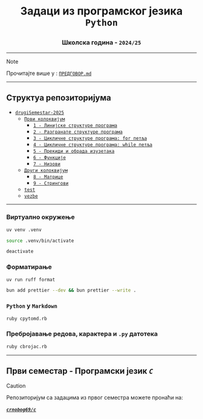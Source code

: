 # <p align="center">Задаци из програмског језика `Python`</p>

### <p align="center">Школска година - `2024/25`</p>

---

> [!NOTE]
> Прочитајте више у : [`ПРЕДГОВОР.md`](ПРЕДГОВОР.md)

---

## Структуа репозиторијума

- [`drugiSemestar-2025`](drugiSemestar-2025/)
    - [`Први колоквијум`](drugiSemestar-2025/1_kolokvijum/)
        - [`1 - Линијске структуре програма`](drugiSemestar-2025/1_kolokvijum/1_linijske_strukture_programa/)
        - [`2 - Разгранате структуре програма`](drugiSemestar-2025/1_kolokvijum/2_razgranate_strukture_programa/)
        - [`3 - Цикличне структуре програма: for петља`](drugiSemestar-2025/1_kolokvijum/3_ciklicne_strukture_programa_for_petlja/)
        - [`4 - Цикличне структуре програма: while петља`](drugiSemestar-2025/1_kolokvijum/4_ciklicne_strukture_programa_while_petlja/)
        - [`5 - Прекиди и обрада изузетака`](drugiSemestar-2025/1_kolokvijum/5_prekidi_i_obrada_izuzetaka/)
        - [`6 - Функције`](drugiSemestar-2025/1_kolokvijum/6_funkcije/)
        - [`7 - Низови`](drugiSemestar-2025/1_kolokvijum/7_nizovi/)
    - [`Други колоквијум`](drugiSemestar-2025/2_kolokvijum/)
        - [`8 - Матрице`](drugiSemestar-2025/2_kolokvijum/8_matrice/)
        - [`9 - Стрингови`](drugiSemestar-2025/2_kolokvijum/9_stringovi/)
    - [`test`](drugiSemestar-2025/test/)
    - [`vezbe`](drugiSemestar-2025/vezbe/)

---

### Виртуално окружење

```bash
uv venv .venv
```

```bash
source .venv/bin/activate
```

```bash
deactivate
```

### Форматирање

```bash
uv run ruff format
```

```bash
bun add prettier --dev && bun prettier --write .
```

### `Python` у `Markdown`

```bash
ruby cpytomd.rb
```

### Пребројавање редова, карактера и `.py` датотека

```bash
ruby cbrojac.rb
```

---

## Први семестар - Програмски језик ***`C`***
> [!CAUTION]
> Репозиторијум са задацима из првог семестра можете пронаћи на:
> <br>
> <br>
> [***`crnobog69/c`***](https://github.com/crnobog69/c)